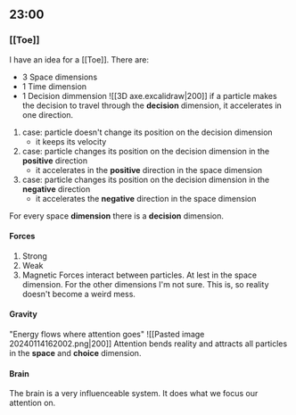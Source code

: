 
## 23:00
### [[Toe]]
I have an idea for a [[Toe]]. There are:
- 3 Space dimensions
- 1 Time dimension
- 1 Decision dimmension
![[3D axe.excalidraw|200]]
if a particle makes the decision to travel through the **decision** dimension, it accelerates in one direction. 
1. case: particle doesn't change its position on the decision dimension
	- it keeps its velocity
2.  case: particle changes its position on the decision dimension in the **positive** direction
	- it accelerates in the **positive** direction in the space dimension
3.  case: particle changes its position on the decision dimension in the **negative** direction
	- it accelerates the **negative** direction in the space dimension

For every space **dimension** there is a **decision** dimension.
#### Forces
1. Strong 
2. Weak
3. Magnetic
Forces interact between particles. At lest in the space dimension. For the other dimensions I'm not sure. This is, so reality doesn't become a weird mess. 
#### Gravity 
"Energy flows where attention goes"
![[Pasted image 20240114162002.png|200]]
Attention bends reality and attracts all particles in the **space** and **choice** dimension.
#### Brain
The brain is a very influenceable system. It does what we focus our attention on. 